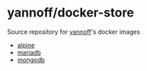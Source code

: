 # yannoff/docker-store

Source repository for [yannoff](https://hub.docker.com/u/yannoff/ "Yannoff's DockerHub")'s docker images

- [alpine](https://github.com/yannoff/docker-store/tree/alpine/master/alpine)
- [mariadb](https://github.com/yannoff/docker-store/tree/mariadb/master/mariadb)
- [mongodb](https://github.com/yannoff/docker-store/tree/mongodb/master/mongodb)
